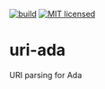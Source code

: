 [![build](https://github.com/mosteo/uri-ada/workflows/Build/badge.svg)](https://github.com/mosteo/uri-ada/actions)
[![MIT licensed](https://img.shields.io/badge/license-MIT-blue.svg)](./LICENSE)

# uri-ada
URI parsing for Ada

